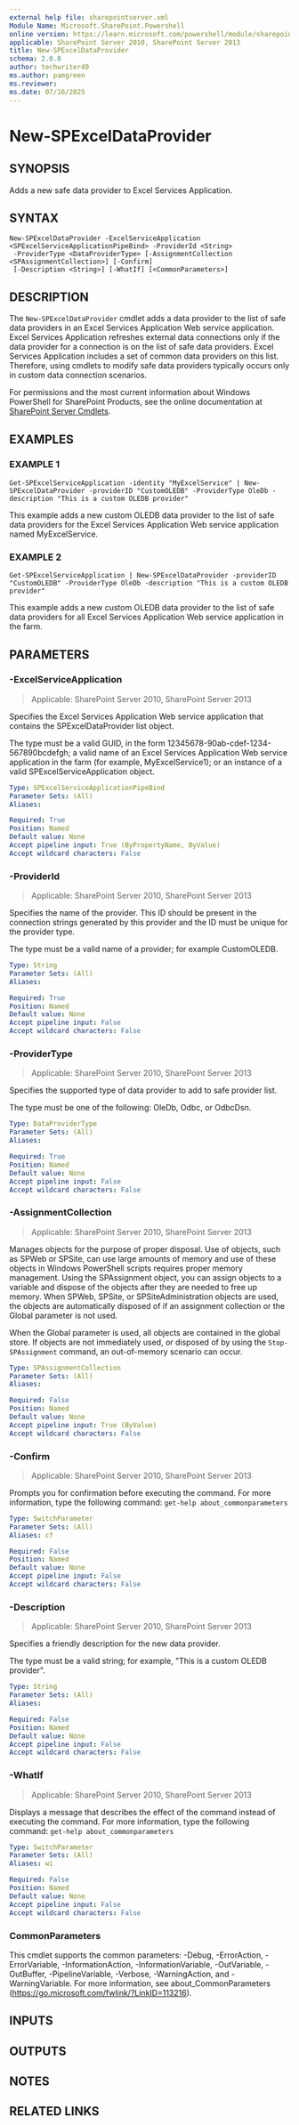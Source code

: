 ```yaml
---
external help file: sharepointserver.xml
Module Name: Microsoft.SharePoint.Powershell
online version: https://learn.microsoft.com/powershell/module/sharepoint-server/new-spexceldataprovider
applicable: SharePoint Server 2010, SharePoint Server 2013
title: New-SPExcelDataProvider
schema: 2.0.0
author: techwriter40
ms.author: pamgreen
ms.reviewer:
ms.date: 07/16/2025
---
```


# New-SPExcelDataProvider

## SYNOPSIS
Adds a new safe data provider to Excel Services Application.

## SYNTAX

```
New-SPExcelDataProvider -ExcelServiceApplication <SPExcelServiceApplicationPipeBind> -ProviderId <String>
 -ProviderType <DataProviderType> [-AssignmentCollection <SPAssignmentCollection>] [-Confirm]
 [-Description <String>] [-WhatIf] [<CommonParameters>]
```

## DESCRIPTION
The `New-SPExcelDataProvider` cmdlet adds a data provider to the list of safe data providers in an Excel Services Application Web service application.
Excel Services Application refreshes external data connections only if the data provider for a connection is on the list of safe data providers.
Excel Services Application includes a set of common data providers on this list.
Therefore, using cmdlets to modify safe data providers typically occurs only in custom data connection scenarios.

For permissions and the most current information about Windows PowerShell for SharePoint Products, see the online documentation at [SharePoint Server Cmdlets](https://learn.microsoft.com/powershell/sharepoint/sharepoint-server/sharepoint-server-cmdlets).

## EXAMPLES

### EXAMPLE 1
```
Get-SPExcelServiceApplication -identity "MyExcelService" | New-SPExcelDataProvider -providerID "CustomOLEDB" -ProviderType OleDb -description "This is a custom OLEDB provider"
```

This example adds a new custom OLEDB data provider to the list of safe data providers for the Excel Services Application Web service application named MyExcelService.

### EXAMPLE 2
```
Get-SPExcelServiceApplication | New-SPExcelDataProvider -providerID "CustomOLEDB" -ProviderType OleDb -description "This is a custom OLEDB provider"
```

This example adds a new custom OLEDB data provider to the list of safe data providers for all Excel Services Application Web service application in the farm.

## PARAMETERS

### -ExcelServiceApplication

> Applicable: SharePoint Server 2010, SharePoint Server 2013

Specifies the Excel Services Application Web service application that contains the SPExcelDataProvider list object.

The type must be a valid GUID, in the form 12345678-90ab-cdef-1234-567890bcdefgh; a valid name of an Excel Services Application Web service application in the farm (for example, MyExcelService1); or an instance of a valid SPExcelServiceApplication object.

```yaml
Type: SPExcelServiceApplicationPipeBind
Parameter Sets: (All)
Aliases:

Required: True
Position: Named
Default value: None
Accept pipeline input: True (ByPropertyName, ByValue)
Accept wildcard characters: False
```

### -ProviderId

> Applicable: SharePoint Server 2010, SharePoint Server 2013

Specifies the name of the provider.
This ID should be present in the connection strings generated by this provider and the ID must be unique for the provider type.

The type must be a valid name of a provider; for example CustomOLEDB.

```yaml
Type: String
Parameter Sets: (All)
Aliases:

Required: True
Position: Named
Default value: None
Accept pipeline input: False
Accept wildcard characters: False
```

### -ProviderType

> Applicable: SharePoint Server 2010, SharePoint Server 2013

Specifies the supported type of data provider to add to safe provider list.

The type must be one of the following: OleDb, Odbc, or OdbcDsn.

```yaml
Type: DataProviderType
Parameter Sets: (All)
Aliases:

Required: True
Position: Named
Default value: None
Accept pipeline input: False
Accept wildcard characters: False
```

### -AssignmentCollection

> Applicable: SharePoint Server 2010, SharePoint Server 2013

Manages objects for the purpose of proper disposal.
Use of objects, such as SPWeb or SPSite, can use large amounts of memory and use of these objects in Windows PowerShell scripts requires proper memory management.
Using the SPAssignment object, you can assign objects to a variable and dispose of the objects after they are needed to free up memory.
When SPWeb, SPSite, or SPSiteAdministration objects are used, the objects are automatically disposed of if an assignment collection or the Global parameter is not used.

When the Global parameter is used, all objects are contained in the global store.
If objects are not immediately used, or disposed of by using the `Stop-SPAssignment` command, an out-of-memory scenario can occur.

```yaml
Type: SPAssignmentCollection
Parameter Sets: (All)
Aliases:

Required: False
Position: Named
Default value: None
Accept pipeline input: True (ByValue)
Accept wildcard characters: False
```

### -Confirm

> Applicable: SharePoint Server 2010, SharePoint Server 2013

Prompts you for confirmation before executing the command.
For more information, type the following command: `get-help about_commonparameters`

```yaml
Type: SwitchParameter
Parameter Sets: (All)
Aliases: cf

Required: False
Position: Named
Default value: None
Accept pipeline input: False
Accept wildcard characters: False
```

### -Description

> Applicable: SharePoint Server 2010, SharePoint Server 2013

Specifies a friendly description for the new data provider.

The type must be a valid string; for example, "This is a custom OLEDB provider".

```yaml
Type: String
Parameter Sets: (All)
Aliases:

Required: False
Position: Named
Default value: None
Accept pipeline input: False
Accept wildcard characters: False
```

### -WhatIf

> Applicable: SharePoint Server 2010, SharePoint Server 2013

Displays a message that describes the effect of the command instead of executing the command.
For more information, type the following command: `get-help about_commonparameters`

```yaml
Type: SwitchParameter
Parameter Sets: (All)
Aliases: wi

Required: False
Position: Named
Default value: None
Accept pipeline input: False
Accept wildcard characters: False
```

### CommonParameters
This cmdlet supports the common parameters: -Debug, -ErrorAction, -ErrorVariable, -InformationAction, -InformationVariable, -OutVariable, -OutBuffer, -PipelineVariable, -Verbose, -WarningAction, and -WarningVariable. For more information, see about_CommonParameters (https://go.microsoft.com/fwlink/?LinkID=113216).

## INPUTS

## OUTPUTS

## NOTES

## RELATED LINKS
